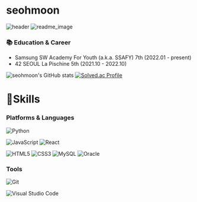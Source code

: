 # seohmoon
![header](https://capsule-render.vercel.app/api?type=Soft&color=DCF0BE&text=seohmoon👩🏻‍💻&fontSize=50&fontColor=353535)
![readme_image](https://user-images.githubusercontent.com/91946571/176243255-7babbb0f-fe7c-4a12-b327-198c75d25588.png)


### :books: Education & Career

- Samsung SW Academy For Youth (a.k.a. SSAFY) 7th (2022.01 - present)
- 42 SEOUL La Pischine 5th (2021.10 - 2022.10)


![seohmoon's GitHub stats](https://github-readme-stats.vercel.app/api?username=seohmoon&show_icons=true&theme=radical)
[![Solved.ac Profile](http://mazassumnida.wtf/api/v2/generate_badge?boj=zzzppap)](https://solved.ac/zzzppap/)

# 💪Skills
### Platforms & Languages

![Python](https://img.shields.io/badge/Python-3776AB.svg?&style=for-the-badge&logo=Python&logoColor=white)

![JavaScript](https://img.shields.io/badge/JavaScript-F7DF1E.svg?&style=for-the-badge&logo=JavaScript&logoColor=white)
![React](https://img.shields.io/badge/React-61DAFB?style=flat&logo=React&logoColor=white)


![HTML5](https://img.shields.io/badge/HTML5-E34F26.svg?&style=for-the-badge&logo=HTML5&logoColor=white)
![CSS3](https://img.shields.io/badge/CSS3-1572B6.svg?&style=for-the-badge&logo=CSS3&logoColor=white)
![MySQL](https://img.shields.io/badge/MySQL-4479A1.svg?&style=for-the-badge&logo=MySQL&logoColor=white)
![Oracle](https://img.shields.io/badge/Oracle-F80000.svg?&style=for-the-badge&logo=Oracle&logoColor=white)

### Tools
![Git](https://img.shields.io/badge/Git-F05032.svg?&style=for-the-badge&logo=Git&logoColor=white)

![Visual Studio Code](https://img.shields.io/badge/Visual%20Studio%20Code-007ACC.svg?&style=for-the-badge&logo=Visual%20Studio%20Code&logoColor=white)
